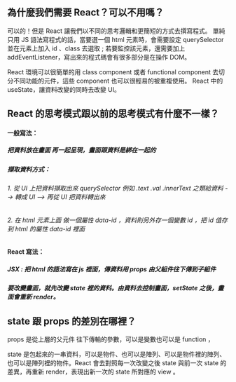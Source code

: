 ## 為什麼我們需要 React？可以不用嗎？

可以的！但是 React 讓我們以不同的思考邏輯和更簡短的方式去撰寫程式。
單純只用 JS 語法寫程式的話，當要選一個 html 元素時，會需要設定 querySelector 並在元素上加入 id 、class 去選取 ; 若要監控該元素，還需要加上 addEventListener，寫出來的程式碼會有很多部分是在操作 DOM。

React 環境可以很簡單的用 class component 或者 functional component 去切分不同功能的元件，這些 component 也可以很輕易的被重複使用。
React 中的 useState，讓資料改變的同時去改變 UI。

## React 的思考模式跟以前的思考模式有什麼不一樣？
#### 一般寫法：
##### 把資料放在畫面 再一起呈現，畫面跟資料是綁在一起的
##### 擷取資料方式：
###### 1. 從 UI 上把資料擷取出來 querySelector  例如 .text .val .innerText 之類給資料 --> 轉成 UI --> 再從 UI 把資料轉出來
###### 2. 在 html 元素上面 做一個屬性 data-id ，資料則另外存一個變數 id ，把 id 值存到 html 的屬性 data-id 裡面

#### React 寫法：
##### JSX : 把 html 的語法寫在 js 裡面，傳資料用 props 由父組件往下傳到子組件
##### 要改變畫面，就先改變 state 裡的資料。由資料去控制畫面，setState 之後，畫面會重新 render。

## state 跟 props 的差別在哪裡？

props 是從上層的父元件 往下傳輸的參數，可以是變數也可以是 function ，

state 是包起來的一串資料，可以是物件、也可以是陣列、可以是物件裡的陣列、也可以是陣列裡的物件。React 會去對照每一次改變之後 state 與前一次 state 的差異，再重新 render，表現出新一次的 state 所對應的 view 。

